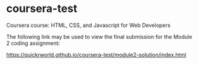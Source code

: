# coursera-test

Coursera course: HTML, CSS, and Javascript for Web Developers

The following link may be used to view the final submission for the Module 2 coding assignment:

https://quickrworld.github.io/coursera-test/module2-solution/index.html
